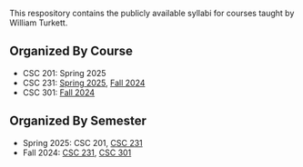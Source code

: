 This respository contains the publicly available syllabi for courses taught by William Turkett.


## Organized By Course

* CSC 201: Spring 2025
* CSC 231: [Spring 2025](semester/spring_2025/CSC231/syllabus.md), [Fall 2024](semester/fall_2024/CSC231/syllabus.md)
* CSC 301: [Fall 2024](semester/fall_2024/CSC301/syllabus.md)


## Organized By Semester

* Spring 2025: CSC 201, [CSC 231](semester/spring_2025/CSC231/syllabus.md)
* Fall 2024: [CSC 231](semester/fall_2024/CSC231/syllabus.md), [CSC 301](semester/fall_2024/CSC301/syllabus.md)
